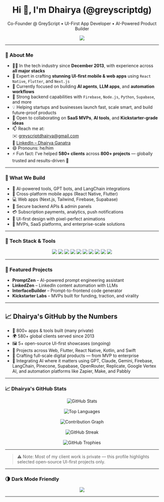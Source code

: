 <h1 align="center">Hi 👋, I'm Dhairya (@greyscriptdg)</h1>
<p align="center">
  Co-Founder @ GreyScript • UI-First App Developer • AI-Powered Product Builder
</p>

<p align="center">
  <img src="https://readme-typing-svg.herokuapp.com?font=Fira+Code&weight=500&size=22&pause=1000&center=true&vCenter=true&width=460&height=45&lines=Building+beautiful+apps+since+2013;Crafting+AI-powered+solutions;Pixel-perfect+UI+is+non-negotiable" />
</p>

---

### 🚀 About Me

- 👨‍💻 In the tech industry since **December 2013**, with experience across **all major stacks**
- 📱 Expert in crafting **stunning UI-first mobile & web apps** using `React Native`, `Flutter`, and `Next.js`
- 🤖 Currently focused on building **AI agents**, **LLM apps**, and **automation workflows**
- 🧠 Strong backend capabilities with `Firebase`, `Node.js`, `Python`, `Supabase`, and more
- 💡 Helping startups and businesses launch fast, scale smart, and build future-proof products
- 🤝 Open to collaborating on **SaaS MVPs**, **AI tools**, and **Kickstarter-grade ideas**
- 📫 Reach me at:  
  ✉️ greyscriptdhairya@gmail.com  
  🔗 [LinkedIn – Dhairya Ganatra](https://www.linkedin.com/in/dhairya-shailesh-ganatra-flash07/)
- 😄 Pronouns: he/him  
- ⚡ Fun fact: I've helped **580+ clients** across **800+ projects** — globally trusted and results-driven 🚀

---

### 🧠 What We Build

- 🤖 AI-powered tools, GPT bots, and LangChain integrations  
- 📱 Cross-platform mobile apps (React Native, Flutter)  
- 💻 Web apps (Next.js, Tailwind, Firebase, Supabase)  
- 🔐 Secure backend APIs & admin panels  
- 💳 Subscription payments, analytics, push notifications  
- 🎨 UI-first design with pixel-perfect animations  
- 🚀 MVPs, SaaS platforms, and enterprise-scale solutions

---

### 🧰 Tech Stack & Tools

<p align="center">
  <img src="https://img.shields.io/badge/-React%20Native-61DAFB?style=for-the-badge&logo=react&logoColor=white" />
  <img src="https://img.shields.io/badge/-Flutter-02569B?style=for-the-badge&logo=flutter&logoColor=white" />
  <img src="https://img.shields.io/badge/-Next.js-000000?style=for-the-badge&logo=nextdotjs&logoColor=white" />
  <img src="https://img.shields.io/badge/-TailwindCSS-38B2AC?style=for-the-badge&logo=tailwindcss&logoColor=white" />
  <img src="https://img.shields.io/badge/-Firebase-FFCA28?style=for-the-badge&logo=firebase&logoColor=white" />
  <img src="https://img.shields.io/badge/-OpenAI-412991?style=for-the-badge&logo=openai&logoColor=white" />
  <img src="https://img.shields.io/badge/-LangChain-0D1117?style=for-the-badge&logo=python&logoColor=green" />
  <img src="https://img.shields.io/badge/-Node.js-339933?style=for-the-badge&logo=node.js&logoColor=white" />
  <img src="https://img.shields.io/badge/-Python-3776AB?style=for-the-badge&logo=python&logoColor=white" />
  <img src="https://img.shields.io/badge/-Vercel-000000?style=for-the-badge&logo=vercel&logoColor=white" />
</p>

---

### 📌 Featured Projects

- **PromptZen** – AI-powered prompt engineering assistant  
- **LinkedZen** – LinkedIn content automation with LLMs  
- **InterfaceBuilder** – Prompt-to-frontend code generator  
- **Kickstarter Labs** – MVPs built for funding, traction, and virality

---
## 📈 Dhairya's GitHub by the Numbers

- 🔧 800+ apps & tools built (many private)
- 🌍 580+ global clients served since 2013
- 🖼️ 5+ open-source UI-first showcases (ongoing)
- 📱 Projects across Web, Flutter, React Native, Kotlin, and Swift
- 🚀 Crafting full-scale digital products — from MVP to enterprise
- 🧠 Integrating AI where it matters using GPT, Claude, Gemini, Firebase, LangChain, Pinecone, Supabase, OpenRouter, Replicate, Google Vertex AI, and automation platforms like Zapier, Make, and Pabbly

---

### 📈 Dhairya's GitHub Stats

<div align="center">

  <!-- GitHub Stats -->
  <img src="https://github-readme-stats.vercel.app/api?username=greyscriptdg&show_icons=true&count_private=true&hide=prs,issues&theme=tokyonight" alt="GitHub Stats" />
  
  <br />
  <br />

  <!-- Top Languages -->
  <img src="https://github-readme-stats.vercel.app/api/top-langs/?username=greyscriptdg&layout=compact&theme=tokyonight&hide=html,css" alt="Top Languages" />
  
  <br />
<br />
  <!-- Contribution Graph -->
  <img src="https://github-readme-activity-graph.vercel.app/graph?username=greyscriptdg&theme=tokyo-night&hide_border=true" alt="Contribution Graph" />
  
  <br />
<br />
  <!-- Commit Streak -->
  <img src="https://streak-stats.demolab.com?user=greyscriptdg&theme=tokyonight&hide_border=true" alt="GitHub Streak" />
  <br />
  <br />

  <!-- Trophies -->
  <img src="https://github-profile-trophy.vercel.app/?username=greyscriptdg&theme=tokyonight&no-frame=true&row=1&margin-w=10" alt="GitHub Trophies" />

</div>


---

> ⚠️ Note: Most of my client work is private — this profile highlights selected open-source UI-first projects only.
---

### 🌗 Dark Mode Friendly

<p align="center">
  <img src="https://img.shields.io/badge/Dark%20Mode-Supported-0f172a?style=for-the-badge&logo=github&logoColor=white" />
</p>



---

<!---
greyscriptdg/greyscriptdg is a ✨ special ✨ repository because its `README.md` (this file) appears on your GitHub profile.
--->

